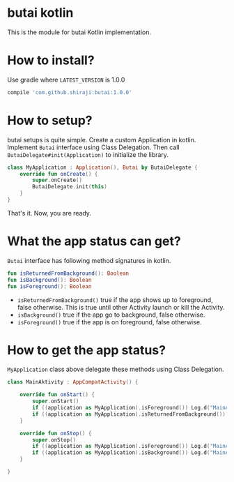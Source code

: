 # butai kotlin

This is the module for butai Kotlin implementation.

# How to install?

Use gradle where `LATEST_VERSION` is 1.0.0

```gradle
compile 'com.github.shiraji:butai:1.0.0'
```

# How to setup?

butai setups is quite simple. Create a custom Application in kotlin. Implement `Butai` interface using Class Delegation. Then call `ButaiDelegate#init(Application)` to initialize the library.

```kotlin
class MyApplication : Application(), Butai by ButaiDelegate {
    override fun onCreate() {
        super.onCreate()
        ButaiDelegate.init(this)
    }
}
```

That's it. Now, you are ready.

# What the app status can get?

`Butai` interface has following method signatures in kotlin.

```kotlin
fun isReturnedFromBackground(): Boolean
fun isBackground(): Boolean
fun isForeground(): Boolean
```

* `isReturnedFromBackground()` true if the app shows up to foreground, false otherwise. This is true until other Activity launch or kill the Activity.
* `isBackground()` true if the app go to background, false otherwise.
* `isForeground()` true if the app is on foreground, false otherwise.

# How to get the app status?

`MyApplication` class above delegate these methods using Class Delegation.

```kotlin
class MainAktivity : AppCompatActivity() {

    override fun onStart() {
        super.onStart()
        if ((application as MyApplication).isForeground()) Log.d("MainAktivity", "App is foreground")
        if ((application as MyApplication).isReturnedFromBackground()) Log.d("MainAktivity", "App returns from background")
    }

    override fun onStop() {
        super.onStop()
        if ((application as MyApplication).isForeground()) Log.d("MainAktivity", "App is still foreground")
        if ((application as MyApplication).isBackground()) Log.d("MainAktivity", "App goes to background")
    }

}
```

